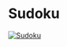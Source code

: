 # Sudoku

[![Sudoku](https://img.youtube.com/vi/Vy0AKaqVLQo/0.jpg)](https://www.youtube.com/watch?v=Vy0AKaqVLQo&ab_channel=enesyazici)
